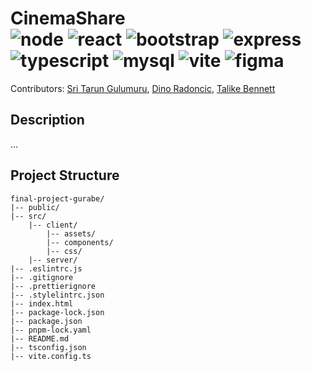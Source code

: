 # CinemaShare <br> ![node](https://img.shields.io/badge/Node.js-339933?style=for-the-badge&logo=nodedotjs&logoColor=white) ![react](https://img.shields.io/badge/React-20232A?style=for-the-badge&logo=react&logoColor=61DAFB) ![bootstrap](https://img.shields.io/badge/Bootstrap-563D7C?style=for-the-badge&logo=bootstrap&logoColor=white) ![express](https://img.shields.io/badge/Express.js-000000?style=for-the-badge&logo=express&logoColor=white) ![typescript](https://img.shields.io/badge/TypeScript-007ACC?style=for-the-badge&logo=typescript&logoColor=white) ![mysql](https://img.shields.io/badge/MySQL-005C84?style=for-the-badge&logo=mysql&logoColor=white) ![vite](https://img.shields.io/badge/Vite-B73BFE?style=for-the-badge&logo=vite&logoColor=FFD62E) ![figma](https://img.shields.io/badge/Figma-F24E1E?style=for-the-badge&logo=figma&logoColor=white)


Contributors: [Sri Tarun Gulumuru](https://github.com/sritarung), [Dino Radoncic](https://github.com/ooDino), [Talike Bennett](https://github.com/tahbee03)

## Description
...

## Project Structure
```
final-project-gurabe/
|-- public/
|-- src/
    |-- client/
        |-- assets/
        |-- components/
        |-- css/
    |-- server/
|-- .eslintrc.js
|-- .gitignore
|-- .prettierignore
|-- .stylelintrc.json
|-- index.html
|-- package-lock.json
|-- package.json
|-- pnpm-lock.yaml
|-- README.md
|-- tsconfig.json
|-- vite.config.ts
```